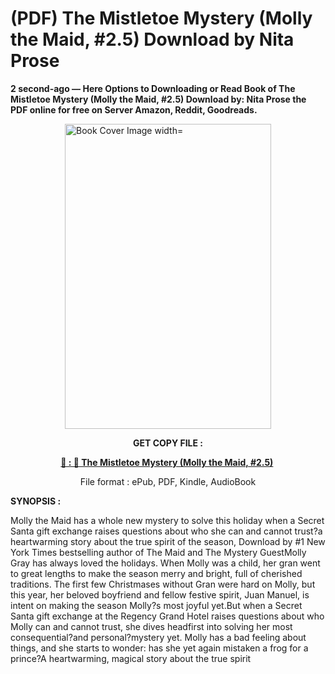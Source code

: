 # (PDF) The Mistletoe Mystery (Molly the Maid, #2.5) Download by Nita Prose

<p><strong>2 second-ago &mdash; Here Options to Downloading or Read Book of The Mistletoe Mystery (Molly the Maid, #2.5) Download by: Nita Prose the PDF online for free on Server Amazon, Reddit, Goodreads.</strong></p><p><a href="https://us.ebookarea.xyz/?book=210040063-the-mistletoe-mystery"><img style="display: block; margin-left: auto; margin-right: auto;" src="https://i.gr-assets.com/images/S/compressed.photo.goodreads.com/books/1711894347l/210040063.jpg" alt="Book Cover Image width=" width="330" height="488" /></a></p><p style="text-align: center;"><strong>GET COPY FILE :</strong></p><p style="text-align: center;"><strong><a href="https://us.ebookarea.xyz/?book=210040063-the-mistletoe-mystery" target="_blank" rel="noopener">📢 : 🔗 The Mistletoe Mystery (Molly the Maid, #2.5)</a>&nbsp;</strong></p><p style="text-align: center;">File format : ePub, PDF, Kindle, AudioBook</p><p><strong>SYNOPSIS :</strong></p><p>Molly the Maid has a whole new mystery to solve this holiday when a Secret Santa gift exchange raises questions about who she can and cannot trust?a heartwarming story about the true spirit of the season, Download by #1 New York Times bestselling author of The Maid and The Mystery GuestMolly Gray has always loved the holidays. When Molly was a child, her gran went to great lengths to make the season merry and bright, full of cherished traditions. The first few Christmases without Gran were hard on Molly, but this year, her beloved boyfriend and fellow festive spirit, Juan Manuel, is intent on making the season Molly?s most joyful yet.But when a Secret Santa gift exchange at the Regency Grand Hotel raises questions about who Molly can and cannot trust, she dives headfirst into solving her most consequential?and personal?mystery yet. Molly has a bad feeling about things, and she starts to wonder: has she yet again mistaken a frog for a prince?A heartwarming, magical story about the true spirit </p>
